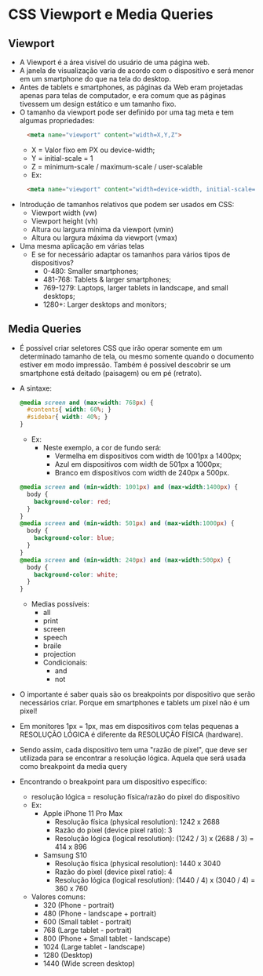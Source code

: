 # CSS Viewport e Media Queries

## Viewport
* A Viewport é a área visível do usuário de uma página web.
* A janela de visualização varia de acordo com o dispositivo e será menor em um smartphone do que na tela do desktop.
* Antes de tablets e smartphones, as páginas da Web eram projetadas apenas para telas de computador, e era comum que as páginas tivessem um design estático e um tamanho fixo.
* O tamanho da viewport pode ser definido por uma tag meta e tem algumas propriedades:
  ```html
    <meta name="viewport" content="width=X,Y,Z">
  ```
  - X = Valor fixo em PX ou device-width;
  - Y = initial-scale = 1
  - Z = minimum-scale / maximum-scale / user-scalable
  - Ex:
  ```html
    <meta name="viewport" content="width=device-width, initial-scale=1">
  ```
* Introdução de tamanhos relativos que podem ser usados em CSS:
  - Viewport width (vw)
  - Viewport height (vh)
  - Altura ou largura mínima da viewport (vmin)
  - Altura ou largura máxima da viewport (vmax)
* Uma mesma aplicação em várias telas
  - E se for necessário adaptar os tamanhos para vários tipos de dispositivos?
    * 0-480: Smaller smartphones;
    * 481-768: Tablets & larger smartphones;
    * 769-1279: Laptops, larger tablets in landscape, and small desktops;
    * 1280+: Larger desktops and monitors;

## Media Queries
* É possível criar seletores CSS que irão operar somente em um determinado tamanho de tela, ou mesmo somente quando o documento estiver em modo impressão. Também é possível descobrir se um smartphone está deitado (paisagem) ou em pé (retrato).
* A sintaxe:
  ```css
  @media screen and (max-width: 768px) {
    #contents{ width: 60%; }
    #sidebar{ width: 40%; }
  }
  ```
  - Ex:
    * Neste exemplo, a cor de fundo será:
      - Vermelha em dispositivos com width de 1001px a 1400px;
      - Azul em dispositivos com width de 501px a 1000px;
      - Branco em dispositivos com width de 240px a 500px.
  ```css
  @media screen and (min-width: 1001px) and (max-width:1400px) {
    body {
      background-color: red; 
    }
  }
  @media screen and (min-width: 501px) and (max-width:1000px) {
    body {
      background-color: blue;
    }
  }
  @media screen and (min-width: 240px) and (max-width:500px) {
    body {
      background-color: white;
    }
  }
  ```
  
  - Medias possíveis:
    * all
    * print
    * screen
    * speech
    * braile
    * projection
    * Condicionais:
      - and
      - not
* O importante é saber quais são os breakpoints por dispositivo que serão necessários criar. Porque em smartphones e tablets um pixel não é um pixel!
* Em monitores 1px = 1px, mas em dispositivos com telas pequenas a RESOLUÇÃO LÓGICA é diferente da RESOLUÇÃO FÍSICA (hardware).
* Sendo assim, cada dispositivo tem uma "razão de pixel", que deve ser utilizada para se encontrar a resolução lógica. Aquela que será usada como breakpoint da media query
* Encontrando o breakpoint para um dispositivo específico:
  - resolução lógica = resolução física/razão do pixel do dispositivo
  - Ex:
    * Apple iPhone 11 Pro Max
      - Resolução física (physical resolution): 1242 x 2688
      - Razão do pixel (device pixel ratio): 3
      - Resolução lógica (logical resolution): (1242 / 3) x (2688 / 3) = 414 x 896
    * Samsung S10
      - Resolução física (physical resolution): 1440 x 3040
      - Razão do pixel (device pixel ratio): 4
      - Resolução lógica (logical resolution): (1440 / 4) x (3040 / 4) = 360 x 760
  - Valores comuns:
    * 320 (Phone - portrait)
    * 480 (Phone - landscape + portrait)
    * 600 (Small tablet - portrait)
    * 768 (Large tablet - portrait)
    * 800 (Phone + Small tablet - landscape)
    * 1024 (Large tablet - landscape)
    * 1280 (Desktop)
    * 1440 (Wide screen desktop)
